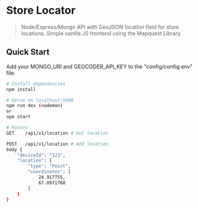# Store Locator

> Node/Express/Mongo API with GeoJSON location field for store locations. Simple vanilla JS frontend using the Mapquest Library

## Quick Start

Add your MONGO_URI and GEOCODER_API_KEY to the "config/config.env" file.

```bash
# Install dependencies
npm install

# Serve on localhost:5000
npm run dev (nodemon)
or
npm start

# Routes
GET    /api/v1/location # Get location

POST   /api/v1/location # Add location
body {
    "deviceId": "123",
    "location": {
        "type": "Point",
        "coordinates": [
            24.917755,
            67.0971768
        ]
    }
}
```
